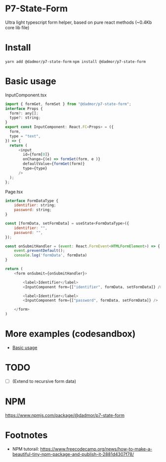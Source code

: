# P7-State-Form
Ultra light typescript form helper, based on pure react methods (~0.4Kb core lib file)

# Install

`yarn add @dadmor/p7-state-form`
`npm install @dadmor/p7-state-form`

# Basic usage 

InputComponent.tsx
```js
import { formGet, formSet } from "@dadmor/p7-state-form";
interface Props {
  form?: any[];
  type?: string;
}
export const InputComponent: React.FC<Props> = ({
  form,
  type = "text",
}) => {
  return (
      <input
        id={form[0]}
        onChange={(e) => formSet(form, e )}
        defaultValue={formGet(form)}
        type={type}
      />
  );
};
```

Page.tsx

```js
interface FormDataType {
    identifier: string;
    password: string;
}

const [formData, setFormData] = useState<FormDataType>({
    identifier: "",
    password: "",
});

const onSubmitHandler = (event: React.FormEvent<HTMLFormElement>) => {
    event.preventDefault();
    console.log('formData', formData)
}

return (
    <form onSubmit={onSubmitHandler}>

        <label>Identifier</label>
        <InputComponent form={["identifier", formData, setFormData]} />

        <label>Identifier</label>
        <InputComponent form={["password", formData, setFormData]} />

    </form>
)
```

# More examples (codesandbox)

* [Basic usage](https://codesandbox.io/s/p7-state-form-basic-example-bnjknw?file=/src/App.js)



# TODO

- [ ] (Extend to recursive form data)

# NPM
https://www.npmjs.com/package/@dadmor/p7-state-form

# Footnotes

 - NPM tutorail:
https://www.freecodecamp.org/news/how-to-make-a-beautiful-tiny-npm-package-and-publish-it-2881d4307f78/


